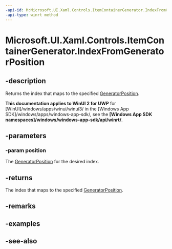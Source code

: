 ```yaml
---
-api-id: M:Microsoft.UI.Xaml.Controls.ItemContainerGenerator.IndexFromGeneratorPosition(Microsoft.UI.Xaml.Controls.Primitives.GeneratorPosition)
-api-type: winrt method
---
```


<!-- Method syntax
public int IndexFromGeneratorPosition(Windows.UI.Xaml.Controls.Primitives.GeneratorPosition position)
-->

# Microsoft.UI.Xaml.Controls.ItemContainerGenerator.IndexFromGeneratorPosition

## -description
Returns the index that maps to the specified [GeneratorPosition](../microsoft.ui.xaml.controls.primitives/generatorposition.md).

**This documentation applies to WinUI 2 for UWP** for [WinUI]/windows/apps/winui/winui3/ in the [Windows App SDK]/windows/apps/windows-app-sdk/, see the **[Windows App SDK namespaces]/windows/windows-app-sdk/api/winrt/**.

## -parameters
### -param position
The [GeneratorPosition](../microsoft.ui.xaml.controls.primitives/generatorposition.md) for the desired index.

## -returns
The index that maps to the specified [GeneratorPosition](../microsoft.ui.xaml.controls.primitives/generatorposition.md).

## -remarks

## -examples

## -see-also
